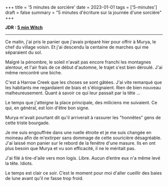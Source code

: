 +++
title = '5 minutes de sorcière'
date = 2023-01-01
tags = ['5-minutes']
draft = false
summary = "5 minutes d'écriture sur la journée d'une sorcière"
+++

**JDR : [5 min Witch](https://enui.itch.io/5-min-witch)**

-----

Ce matin, j'ai pris le panier que j'avais préparé hier pour offrir à Murya, le chef du village voisin. Et j'ai descendu la centaine de marches qui me séparaient du sol.

Malgré la pénombre, le soleil n'avait pas encore franchi les montagnes alentour, et l'air frais de ce début d'automne, le trajet s'est bien déroulé. J'ai même rencontré une biche.

C'est à Harrow Creek que les choses se sont gâtées. J'ai vite remarqué que les habitants me regardaient de biais et s'éloignaient. Rien de bien nouveau malheureusement. Quant à savoir ce qui leur passait par la tête ...

Le temps que j'atteigne la place principale, des miliciens me suivaient. Ce qui, en général, est loin d'être bon signe.

Murya m'avait pourtant dit qu'il arriverait à rassurer les "honnêtes" gens de cette triste bourgade.

Je me suis engouffrée dans une ruelle étroite et je me suis changée en moineau afin de m'extirper sans dommage de cette souricière désagréable. J'ai laissé mon panier sur le rebord de la fenêtre d'une masure. Ils en ont plus besoin que Murya et vu son efficacité, il ne le méritait pas.

J'ai filé à tire-d'aile vers mon logis. Libre. Aucun d’entre eux n'a même levé la tête. Idiots.

Le temps est clair ce soir. C’est le moment pour moi d'aller cueillir des baies de lune avant qu'il ne fasse trop froid.

